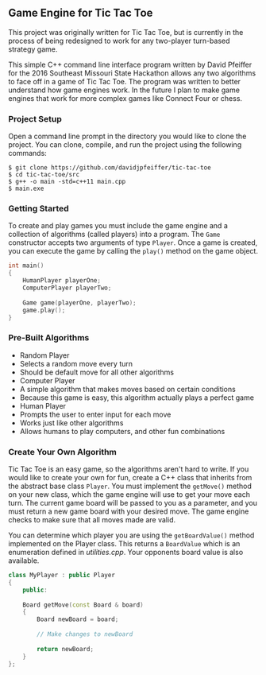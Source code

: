 ## Game Engine for Tic Tac Toe

This project was originally written for Tic Tac Toe, but is currently in the process of being redesigned to work for any two-player turn-based strategy game.

This simple C++ command line interface program written by David Pfeiffer for the 2016 Southeast Missouri State Hackathon allows any two algorithms to face off in a game of Tic Tac Toe. The program was written to better understand how game engines work. In the future I plan to make game engines that work for more complex games like Connect Four or chess.

### Project Setup

Open a command line prompt in the directory you would like to clone the project. You can clone, compile, and run the project using the following commands:
```
$ git clone https://github.com/davidjpfeiffer/tic-tac-toe
$ cd tic-tac-toe/src
$ g++ -o main -std=c++11 main.cpp
$ main.exe
```

### Getting Started

To create and play games you must include the game engine and a collection of algorithms (called players) into a program. The `Game` constructor accepts two arguments of type `Player`. Once a game is created, you can execute the game by calling the `play()` method on the game object.

```c++
int main()
{
	HumanPlayer playerOne;
	ComputerPlayer playerTwo;
	
	Game game(playerOne, playerTwo);
	game.play();
}
```

### Pre-Built Algorithms

* Random Player
 * Selects a random move every turn
 * Should be default move for all other algorithms
* Computer Player
 * A simple algorithm that makes moves based on certain conditions
 * Because this game is easy, this algorithm actually plays a perfect game
* Human Player
 * Prompts the user to enter input for each move
 * Works just like other algorithms
 * Allows humans to play computers, and other fun combinations

### Create Your Own Algorithm

Tic Tac Toe is an easy game, so the algorithms aren't hard to write. If you would like to create your own for fun, create a C++ class that inherits from the abstract base class `Player`. You must implement the `getMove()` method on your new class, which the game engine will use to get your move each turn. The current game board will be passed to you as a parameter, and you must return a new game board with your desired move. The game engine checks to make sure that all moves made are valid.

You can determine which player you are using the `getBoardValue()` method implemented on the Player class. This returns a `BoardValue` which is an enumeration defined in <i>utilities.cpp</i>. Your opponents board value is also available.

```c++
class MyPlayer : public Player
{
	public:
	
	Board getMove(const Board & board)
	{
		Board newBoard = board;
		
		// Make changes to newBoard
		
		return newBoard;
	}
};
```

